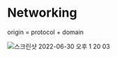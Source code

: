 # Networking



origin = protocol + domain



![스크린샷 2022-06-30 오후 1 20 03](https://user-images.githubusercontent.com/47776915/176592046-f56c012f-63a5-490e-9249-84fce9e4cab6.png)
